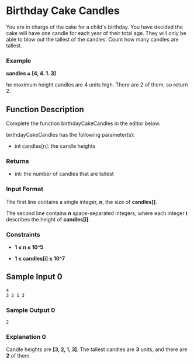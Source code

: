 # Birthday Cake Candles

You are in charge of the cake for a child's birthday. You have decided the cake will have one candle for each year of their total age. They will only be able to blow out the tallest of the candles. Count how many candles are tallest.

### Example

**candles = [4, 4. 1. 3]**

he maximum height candles are 4 units high. There are 2 of them, so return 2.

## Function Description

Complete the function birthdayCakeCandles in the editor below.

birthdayCakeCandles has the following parameter(s):

- int candles[n]: the candle heights

### Returns

- int: the number of candles that are tallest

### Input Format

The first line contains a single integer, **n**, the size of **candles[]**.

The second line contains **n** space-separated integers, where each integer **i** describes the height of **candles[i]**.

### Constraints

- **1 ≤ n ≤ 10^5**

- **1 ≤ candles[i] ≤ 10^7**

## Sample Input 0

    4
    3 2 1 3

### Sample Output 0

    2

### Explanation 0

Candle heights are **[3, 2, 1, 3]**. The tallest candles are **3** units, and there are **2** of them.
